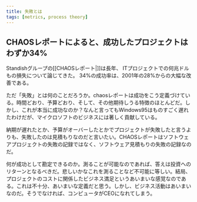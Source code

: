 ```yaml
---
title: 失敗とは
tags: [metrics, process theory]
---
```


## CHAOSレポートによると、成功したプロジェクトはわずか34%

Standishグループの[[CHAOSレポート|]]は長年、
ITプロジェクトでの何兆ドルもの損失について論じてきた。
34%の成功率は、2001年の28%からの大幅な改善である。

ただ「失敗」とは何のことだろうか。chaosレポートは成功をこう定義づけている。時間どおり、予算どおり、そして、その他期待しうる特徴のほとんどだ。しかし、これが本当に成功なのか？なんと言ってもWindows95はものすごく遅れたわけだが、マイクロソフトのビジネスには著しく貢献している。

納期が遅れたとか、予算がオーバーしたとかでプロジェクトが失敗したと言うよりも、失敗したのは見積もりなのだと言いたい。CHAOSレポートはソフトウェアプロジェクトの失敗の記録ではなく、ソフトウェア見積もりの失敗の記録なのだ。

何が成功として勘定できるのか。測ることが可能なのであれば、答えは投資へのリターンとなるべきだ。悲しいかなこれを測ることなど不可能に等しい。結局、プロジェクトのコストに関係したビジネス満足というあいまいな感覚なのである。これは不十分、あいまいな定義だと思う。しかし、ビジネス活動はあいまいなのだ。そうでなければ、コンピュータがCEOになれてしまう。
